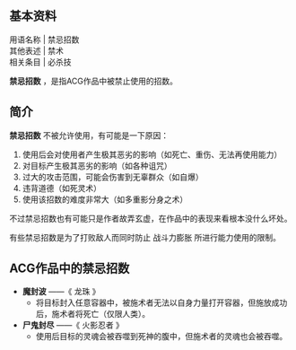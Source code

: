**基本资料**  
---  
用语名称  |  禁忌招数   
其他表述  |  禁术   
相关条目  |  必杀技   
  
**禁忌招数** ，是指ACG作品中被禁止使用的招数。

##  简介

**禁忌招数** 不被允许使用，有可能是一下原因：

  1. 使用后会对使用者产生极其恶劣的影响（如死亡、重伤、无法再使用能力） 
  2. 对目标产生极其恶劣的影响（如各种诅咒） 
  3. 过大的攻击范围，可能会伤害到无辜群众（如自爆） 
  4. 违背道德（如死灵术） 
  5. 使用该招数的难度非常大（如多重影分身之术） 

不过禁忌招数也有可能只是作者故弄玄虚，在作品中的表现来看根本没什么坏处。

有些禁忌招数是为了打败敌人而同时防止  战斗力膨胀  所进行能力使用的限制。

##  ACG作品中的禁忌招数

  * **魔封波** ——《  龙珠  》 
    * 将目标封入任意容器中，被施术者无法以自身力量打开容器，但施放成功后，施术者将死亡（仅限人类）。 
  * **尸鬼封尽** ——《  火影忍者  》 
    * 使用后目标的灵魂会被吞噬到死神的腹中，但施术者的灵魂也会被吞噬。 
